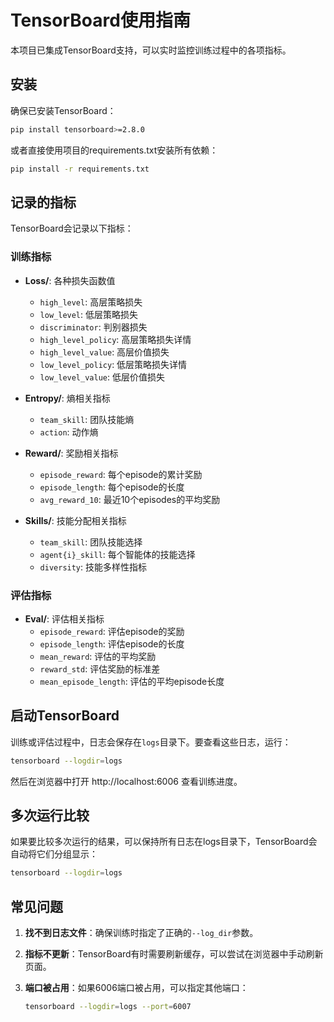 # TensorBoard使用指南

本项目已集成TensorBoard支持，可以实时监控训练过程中的各项指标。

## 安装

确保已安装TensorBoard：

```bash
pip install tensorboard>=2.8.0
```

或者直接使用项目的requirements.txt安装所有依赖：

```bash
pip install -r requirements.txt
```

## 记录的指标

TensorBoard会记录以下指标：

### 训练指标
- **Loss/**: 各种损失函数值
  - `high_level`: 高层策略损失
  - `low_level`: 低层策略损失
  - `discriminator`: 判别器损失
  - `high_level_policy`: 高层策略损失详情
  - `high_level_value`: 高层价值损失
  - `low_level_policy`: 低层策略损失详情
  - `low_level_value`: 低层价值损失

- **Entropy/**: 熵相关指标
  - `team_skill`: 团队技能熵
  - `action`: 动作熵

- **Reward/**: 奖励相关指标
  - `episode_reward`: 每个episode的累计奖励
  - `episode_length`: 每个episode的长度
  - `avg_reward_10`: 最近10个episodes的平均奖励

- **Skills/**: 技能分配相关指标
  - `team_skill`: 团队技能选择
  - `agent{i}_skill`: 每个智能体的技能选择
  - `diversity`: 技能多样性指标

### 评估指标
- **Eval/**: 评估相关指标
  - `episode_reward`: 评估episode的奖励
  - `episode_length`: 评估episode的长度
  - `mean_reward`: 评估的平均奖励
  - `reward_std`: 评估奖励的标准差
  - `mean_episode_length`: 评估的平均episode长度

## 启动TensorBoard

训练或评估过程中，日志会保存在`logs`目录下。要查看这些日志，运行：

```bash
tensorboard --logdir=logs
```

然后在浏览器中打开 http://localhost:6006 查看训练进度。

## 多次运行比较

如果要比较多次运行的结果，可以保持所有日志在logs目录下，TensorBoard会自动将它们分组显示：

```bash
tensorboard --logdir=logs
```

## 常见问题

1. **找不到日志文件**：确保训练时指定了正确的`--log_dir`参数。

2. **指标不更新**：TensorBoard有时需要刷新缓存，可以尝试在浏览器中手动刷新页面。

3. **端口被占用**：如果6006端口被占用，可以指定其他端口：
   ```bash
   tensorboard --logdir=logs --port=6007
